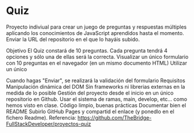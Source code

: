 # Quiz
Proyecto indiviual para crear un juego de preguntas y respuestas múltiples aplicando los conocimientos de JavaScript aprendidos hasta el momento. Enviar la URL del repositorio en el que lo hayáis subido. 

Objetivo
El Quiz constará de 10 preguntas. Cada pregunta tendrá 4 opciones y sólo una de ellas será la correcta.
Visualizar un único formulario con 10 preguntas en el navegador (en un mismo documento HTML)
Utilizar un único <form>
Cuando hagas "Enviar", se realizará la validación del formulario
Requisitos
Manipulación dinámica del DOM
Sin frameworks ni librerias externas en la medida de lo posible
Gestión del proyecto desde el inicio en un único repositorio en Github. Usar el sistema de ramas, main, develop, etc... como hemos visto en clase.
Código limpio, buenas prácticas
Documentar bien el README
Subirlo GitHub Pages y compartid el enlace (y ponedlo en el fichero Readme).
Referencia: https://github.com/TheBridge-FullStackDeveloper/proyectos-quiz